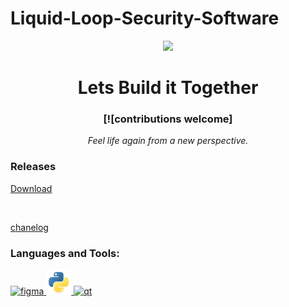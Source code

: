 # Liquid-Loop-Security-Software
<p align="center">
  <img src="[[https://image.flaticon.com/icons/svg/947/947089.svg](https://cdn-icons-png.flaticon.com/512/5331/5331946.png)](https://cdn-icons-png.flaticon.com/512/5331/5331946.png)" width="128">
  <br />
  <h1 align="center">Lets Build it Together</h1>
  <h3 align="center">

[![contributions welcome]

  </h3>
</p>

<p align="center">
  <i>Feel life again from a new perspective.</i>
</p>




<h3 align="left">Releases</h3>
<p align="left"><a href="https://github.com/amalprasad0/Liquid-Loop-Security-Software/releases/tag/v1.0.0"> Download</a></p>
<br>
        <p align="left"><a href="https://github.com/amalprasad0/Liquid-Loop-Security-Software/commits/v1.0.0)"> chanelog</a></p>





<h3 align="left">Languages and Tools:</h3>
<p align="left"> <a href="https://www.figma.com/" target="_blank" rel="noreferrer"> <img src="https://www.vectorlogo.zone/logos/figma/figma-icon.svg" alt="figma" width="40" height="40"/> </a> <a href="https://www.python.org" target="_blank" rel="noreferrer"> <img src="https://raw.githubusercontent.com/devicons/devicon/master/icons/python/python-original.svg" alt="python" width="40" height="40"/> </a> <a href="https://www.qt.io/" target="_blank" rel="noreferrer"> <img src="https://upload.wikimedia.org/wikipedia/commons/0/0b/Qt_logo_2016.svg" alt="qt" width="40" height="40"/> </a> </p>
